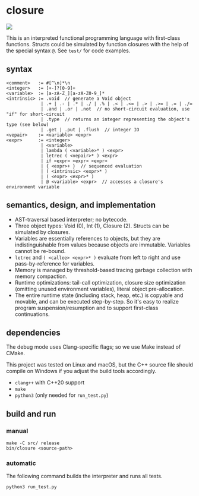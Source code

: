 # closure

![](https://github.com/sdingcn/closure/actions/workflows/run_test.yml/badge.svg)

This is an interpreted functional programming language
with first-class functions.
Structs could be simulated by function closures
with the help of the special syntax `@`.
See `test/` for code examples.

## syntax

```
<comment>   := #[^\n]*\n
<integer>   := [+-]?[0-9]+
<variable>  := [a-zA-Z_][a-zA-Z0-9_]*
<intrinsic> := .void  // generate a Void object
             | .+ | .- | .* | ./ | .% | .< | .<= | .> | .>= | .= | ./=
             | .and | .or | .not  // no short-circuit evaluation, use "if" for short-circuit
             | .type  // returns an integer representing the object's type (see below)
             | .get | .put | .flush  // integer IO
<vepair>    := <variable> <expr>
<expr>      := <integer>
             | <variable>
             | lambda ( <variable>* ) <expr>
             | letrec ( <vepair>* ) <expr>
             | if <expr> <expr> <expr>
             | { <expr>+ }  // sequenced evaluation
             | ( <intrinsic> <expr>* )
             | ( <expr> <expr>* )
             | @ <variable> <expr>  // accesses a closure's environment variable
```

## semantics, design, and implementation

+ AST-traversal based interpreter; no bytecode.
+ Three object types: Void (0), Int (1), Closure (2). Structs can be simulated by closures.
+ Variables are essentially references to objects,
  but they are indistinguishable from values because objects are immutable.
  Variables cannot be re-bound.
+ `letrec` and `( <callee> <expr>* )` evaluate from left to right
  and use pass-by-reference for variables.
+ Memory is managed by threshold-based tracing garbage collection with memory compaction.
+ Runtime optimizations: tail-call optimization,
  closure size optimization (omitting unused environment variables),
  literal object pre-allocation.
+ The entire runtime state (including stack, heap, etc.)
  is copyable and movable, and can be executed step-by-step.
  So it's easy to realize program suspension/resumption and to support
  first-class continuations.

## dependencies

The debug mode uses Clang-specific flags;
so we use Make instead of CMake.

This project was tested on Linux and macOS,
but the C++ source file should compile on Windows
if you adjust the build tools accordingly.

+ `clang++` with C++20 support
+ `make`
+ `python3` (only needed for `run_test.py`)

## build and run

### manual

```
make -C src/ release
bin/closure <source-path>
```

### automatic

The following command builds the interpreter and runs all tests.

```
python3 run_test.py
```
